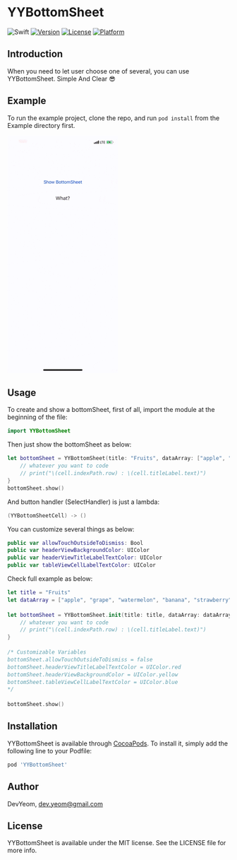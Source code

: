 # YYBottomSheet

![Swift](https://img.shields.io/badge/Swift-5.0-orange.svg)
[![Version](https://img.shields.io/cocoapods/v/YYBottomSheet.svg?style=flat)](https://cocoapods.org/pods/YYBottomSheet)
[![License](https://img.shields.io/cocoapods/l/YYBottomSheet.svg?style=flat)](https://cocoapods.org/pods/YYBottomSheet)
[![Platform](https://img.shields.io/cocoapods/p/YYBottomSheet.svg?style=flat)](https://cocoapods.org/pods/YYBottomSheet)

## Introduction

When you need to let user choose one of several, you can use YYBottomSheet. Simple And Clear 😎

## Example

To run the example project, clone the repo, and run `pod install` from the Example directory first.

![](demo.gif)

## Usage

To create and show a bottomSheet, first of all, import the module at the beginning of the file:

```swift
import YYBottomSheet
```

Then just show the bottomSheet as below:

```swift
let bottomSheet = YYBottomSheet(title: "Fruits", dataArray: ["apple", "grape", "strawberry"]) { (cell) in
    // whatever you want to code
    // print("\(cell.indexPath.row) : \(cell.titleLabel.text)")
}
bottomSheet.show()
```

And button handler (SelectHandler) is just a lambda:

```swift
(YYBottomSheetCell) -> ()
```

You can customize several things as below:

```swift
public var allowTouchOutsideToDismiss: Bool
public var headerViewBackgroundColor: UIColor
public var headerViewTitleLabelTextColor: UIColor
public var tableViewCellLabelTextColor: UIColor
```

Check full example as below:

```swift
let title = "Fruits"
let dataArray = ["apple", "grape", "watermelon", "banana", "strawberry", "cherry", "pineapple", "pear"]

let bottomSheet = YYBottomSheet.init(title: title, dataArray: dataArray) { (cell) in
    // whatever you want to code
    // print("\(cell.indexPath.row) : \(cell.titleLabel.text)")
}

/* Customizable Variables
bottomSheet.allowTouchOutsideToDismiss = false
bottomSheet.headerViewTitleLabelTextColor = UIColor.red
bottomSheet.headerViewBackgroundColor = UIColor.yellow
bottomSheet.tableViewCellLabelTextColor = UIColor.blue
*/

bottomSheet.show()
```

## Installation

YYBottomSheet is available through [CocoaPods](https://cocoapods.org/pods/YYBottomSheet). To install
it, simply add the following line to your Podfile:

```ruby
pod 'YYBottomSheet'
```

## Author

DevYeom, dev.yeom@gmail.com

## License

YYBottomSheet is available under the MIT license. See the LICENSE file for more info.
